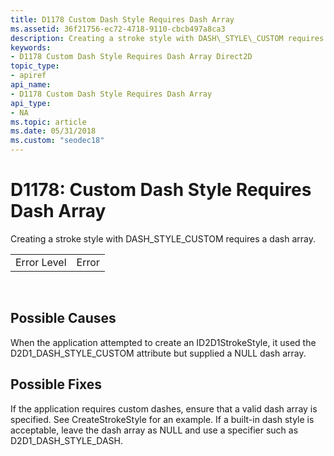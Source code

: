 ```yaml
---
title: D1178 Custom Dash Style Requires Dash Array
ms.assetid: 36f21756-ec72-4718-9110-cbcb497a8ca3
description: Creating a stroke style with DASH\_STYLE\_CUSTOM requires a dash array.
keywords:
- D1178 Custom Dash Style Requires Dash Array Direct2D
topic_type:
- apiref
api_name:
- D1178 Custom Dash Style Requires Dash Array
api_type:
- NA
ms.topic: article
ms.date: 05/31/2018
ms.custom: "seodec18"
---
```


# D1178: Custom Dash Style Requires Dash Array

Creating a stroke style with DASH\_STYLE\_CUSTOM requires a dash array.



|             |       |
|-------------|-------|
| Error Level | Error |



 

## Possible Causes

When the application attempted to create an ID2D1StrokeStyle, it used the D2D1\_DASH\_STYLE\_CUSTOM attribute but supplied a NULL dash array.

## Possible Fixes

If the application requires custom dashes, ensure that a valid dash array is specified. See CreateStrokeStyle for an example. If a built-in dash style is acceptable, leave the dash array as NULL and use a specifier such as D2D1\_DASH\_STYLE\_DASH.

 

 




